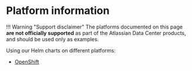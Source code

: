 # Platform information

!!! Warning "Support disclaimer"
    The platforms documented on this page **are not officially supported** as part of the Atlassian Data Center products, and should be used only as examples.

Using our Helm charts on different platforms:

* [OpenShift](OPENSHIFT.md)
